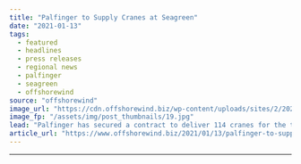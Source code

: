 ```yaml
---
title: "Palfinger to Supply Cranes at Seagreen"
date: "2021-01-13"
tags: 
  - featured
  - headlines
  - press releases
  - regional news
  - palfinger
  - seagreen
  - offshorewind
source: "offshorewind"
image_url: "https://cdn.offshorewind.biz/wp-content/uploads/sites/2/2021/01/13103005/Palfinger-to-Supply-Cranes-at-Seagreen.jpg"
image_fp: "/assets/img/post_thumbnails/19.jpg"
lead: "Palfinger has secured a contract to deliver 114 cranes for the transition pieces at"
article_url: "https://www.offshorewind.biz/2021/01/13/palfinger-to-supply-cranes-at-seagreen/"
---
```


---
